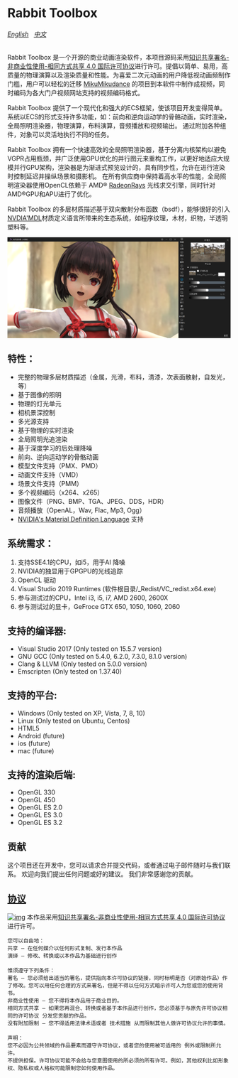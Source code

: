 Rabbit Toolbox
======
###### [English](https://github.com/ray-cast/RabbitToolbox/blob/master/README_en.md) &nbsp; [中文](https://github.com/ray-cast/RabbitToolbox/blob/master/README_en.md)
Rabbit Toolbox 是一个开源的商业动画渲染软件，本项目源码采用[知识共享署名-非商业性使用-相同方式共享 4.0 国际许可协议](http://creativecommons.org/licenses/by-nc-sa/4.0/)进行许可。提倡以简单、易用，高质量的物理演算以及渲染质量和性能。为喜爱二次元动画的用户降低视动画频制作门槛，用户可以轻松的迁移 [MikuMikudance](http://www.geocities.jp/higuchuu4/index_e.htm) 的项目到本软件中制作成视频，同时编码为各大门户视频网站支持的视频编码格式。

Rabbit Toolbox 提供了一个现代化和强大的ECS框架，使该项目开发变得简单。 系统以ECS的形式支持许多功能，如：前向和逆向运动学的骨骼动画，实时渲染，全局照明渲染器，物理演算，布料演算，音频播放和视频输出。 通过附加各种组件，对象可以灵活地执行不同的任务。 

Rabbit Toolbox 拥有一个快速高效的全局照明渲染器，基于分离内核架构以避免VGPR占用瓶颈，并广泛使用GPU优化的并行图元来重构工作，以更好地适应大规模并行GPU架构，渲染器是为渐进式预览设计的，具有同步性，允许在进行渲染时控制延迟并操纵场景和摄影机。 在所有供应商中保持着高水平的性能，全局照明渲染器使用OpenCL依赖于 AMD® [RadeonRays](https://github.com/GPUOpen-LibrariesAndSDKs/RadeonRays_SDK) 光线求交引擎，同时针对AMD®GPU和APU进行了优化。

Rabbit Toolbox 的多层材质描述基于双向散射分布函数（bsdf），能够很好的引入[NVDIA'MDL](https://developer.nvidia.com/mdl-sdk)材质定义语言所带来的生态系统，如程序纹理，木材，织物，半透明塑料等。

<img style="vertical-align: top;" src="./screenshot.png" alt="logo">

特性：
------
* 完整的物理多层材质描述（金属，光滑，布料，清漆，次表面散射，自发光，等）
* 基于图像的照明
* 物理的灯光单元
* 相机景深控制
* 多光源支持
* 基于物理的实时渲染
* 全局照明光追渲染
* 基于深度学习的后处理降噪
* 前向、逆向运动学的骨骼动画
* 模型文件支持（PMX、PMD）
* 动画文件支持（VMD）
* 场景文件支持（PMM）
* 多个视频编码（x264、x265）
* 图像文件（PNG、BMP、TGA、JPEG、DDS，HDR）
* 音频播放（OpenAL，Wav, Flac, Mp3, Ogg）
* [NVIDIA's Material Definition Language](https://developer.nvidia.com/mdl-sdk) 支持

系统需求：
------
1. 支持SSE4.1的CPU，如i5，用于AI 降噪
2. NVIDIA的独显用于GPGPU的光线追踪 
3. OpenCL 驱动 
4. Visual Studio 2019 Runtimes (软件根目录/_Redist/VC_redist.x64.exe)
6. 参与测试过的CPU，Intel i3, i5, i7, AMD 2600, 2600X
7. 参与测试过的显卡，GeFroce GTX 650, 1050, 1060, 2060

支持的编译器:
------
* Visual Studio 2017 (Only tested on 15.5.7 version)
* GNU GCC (Only tested on 5.4.0, 6.2.0, 7.3.0, 8.1.0 version)
* Clang & LLVM (Only tested on 5.0.0 version)
* Emscripten (Only tested on 1.37.40)

支持的平台:
------
* Windows (Only tested on XP, Vista, 7, 8, 10)
* Linux (Only tested on Ubuntu, Centos)
* HTML5
* Android (future)
* ios (future)
* mac (future)

支持的渲染后端:
------
* OpenGL 330
* OpenGL 450
* OpenGL ES 2.0
* OpenGL ES 3.0
* OpenGL ES 3.2

贡献
------
这个项目还在开发中，您可以请求合并提交代码，或者通过电子邮件随时与我们联系。 欢迎向我们提出任何问题或好的建议。 我们非常感谢您的贡献。

[协议](https://github.com/ray-cast/RabbitToolbox/blob/master/LICENSE)
-------------------------------------------------------------------------------
[![img](https://i.creativecommons.org/l/by-nc-sa/4.0/80x15.png)](http://creativecommons.org/licenses/by-nc-sa/4.0/)
本作品采用[知识共享署名-非商业性使用-相同方式共享 4.0 国际许可协议](http://creativecommons.org/licenses/by-nc-sa/4.0/)进行许可。

	您可以自由地：
	共享 — 在任何媒介以任何形式复制、发行本作品
	演绎 — 修改、转换或以本作品为基础进行创作

	惟须遵守下列条件：
	署名 — 您必须给出适当的署名，提供指向本许可协议的链接，同时标明是否（对原始作品）作了修改。您可以用任何合理的方式来署名，但是不得以任何方式暗示许可人为您或您的使用背书。
	非商业性使用 — 您不得将本作品用于商业目的。
	相同方式共享 — 如果您再混合、转换或者基于本作品进行创作，您必须基于与原先许可协议相同的许可协议 分发您贡献的作品。
	没有附加限制 — 您不得适用法律术语或者 技术措施 从而限制其他人做许可协议允许的事情。

	声明：
	您不必因为公共领域的作品要素而遵守许可协议，或者您的使用被可适用的 例外或限制所允许。
	不提供担保。许可协议可能不会给与您意图使用的所必须的所有许可。例如，其他权利比如形象权、隐私权或人格权可能限制您如何使用作品。
